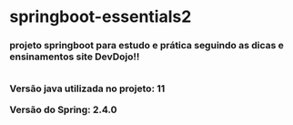 <h1> springboot-essentials2 </h2>

<h3> projeto springboot para estudo e prática seguindo as dicas e ensinamentos site DevDojo!!
<p><br>Versão java utilizada no projeto: 11</br></p>
Versão do Spring: 2.4.0</h3>
